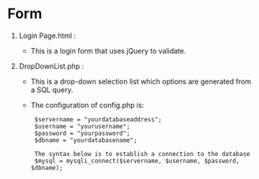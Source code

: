 # Form
1. Login Page.html : 
   - This is a login form that uses jQuery to validate.
   
2. DropDownList.php : 
   - This is a drop-down selection list which options are generated from a SQL query.
   - The configuration of config.php is: 
   
          $servername = "yourdatabaseaddress";
          $username = "yourusername";
          $password = "yourpassword";
          $dbname = "yourdatabasename";

          The syntax below is to establish a connection to the database
          $mysql = mysqli_connect($servername, $username, $password, $dbname);
